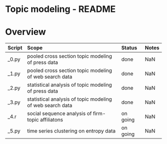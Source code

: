 Topic modeling - README
=======================


Overview
========

| Script | Scope                                                     | Status   | Notes |
|:-------|:----------------------------------------------------------|:---------|:------|
| _0.py  | pooled cross section topic modeling of press data         | done     | NaN   |
| _1.py  | pooled cross section topic modeling of web search data    | done     | NaN   |
| _2.py  | statistical analysis of topic modeling of press data      | done     | NaN   |
| _3.py  | statistical analysis of topic modeling of web search data | done     | NaN   |
| _4.r   | social sequence analysis of firm-topic affiliatons        | on going | NaN   |
| _5.py  | time series clustering on entropy data                    | on going | NaN   |

